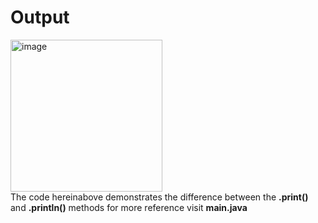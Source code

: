 <h1>Output</h1>
<img width="243" alt="image" src="https://github.com/user-attachments/assets/f998875e-b38f-442d-8fe0-721710afbef2">
<br>
The code hereinabove demonstrates the difference between the <b>.print()</b> and <b>.println()</b> methods for more reference visit <b>main.java</b>
